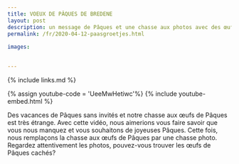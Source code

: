 ```yaml
---
title: VOEUX DE PÂQUES DE BREDENE
layout: post
description: un message de Pâques et une chasse aux photos avec des œufs de Pâques
permalink: /fr/2020-04-12-paasgroetjes.html
    
images: 

    
---
```


{% include links.md %}

{% assign youtube-code = 'UeeMwHetiwc'%}
{% include youtube-embed.html %}

Des vacances de Pâques sans invités et notre chasse aux œufs de Pâques est très étrange. Avec cette vidéo, nous aimerions vous faire savoir que vous nous manquez et vous souhaitons de joyeuses Pâques.
Cette fois, nous remplaçons la chasse aux œufs de Pâques par une chasse photo. Regardez attentivement les photos, pouvez-vous trouver les œufs de Pâques cachés?






